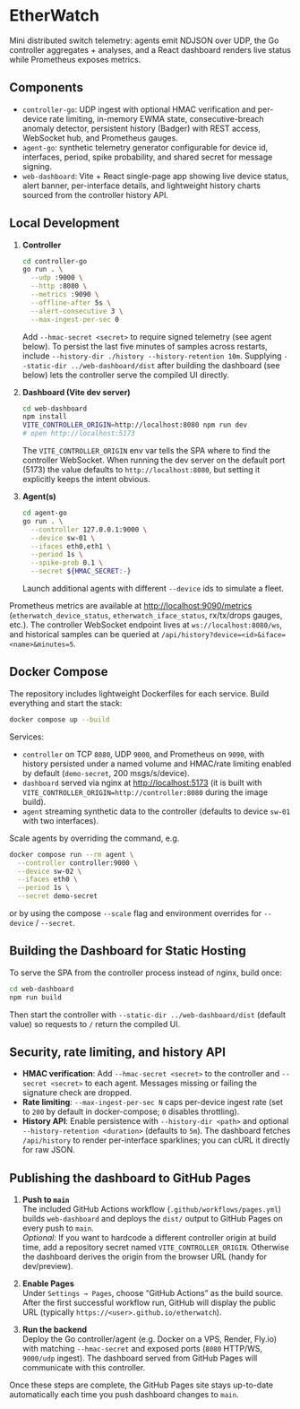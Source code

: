 # EtherWatch

Mini distributed switch telemetry: agents emit NDJSON over UDP, the Go controller aggregates + analyses, and a React dashboard renders live status while Prometheus exposes metrics.

## Components

- `controller-go`: UDP ingest with optional HMAC verification and per-device rate limiting, in-memory EWMA state, consecutive-breach anomaly detector, persistent history (Badger) with REST access, WebSocket hub, and Prometheus gauges.
- `agent-go`: synthetic telemetry generator configurable for device id, interfaces, period, spike probability, and shared secret for message signing.
- `web-dashboard`: Vite + React single-page app showing live device status, alert banner, per-interface details, and lightweight history charts sourced from the controller history API.

## Local Development

1. **Controller**

   ```bash
   cd controller-go
   go run . \
     --udp :9000 \
     --http :8080 \
     --metrics :9090 \
     --offline-after 5s \
     --alert-consecutive 3 \
     --max-ingest-per-sec 0
   ```

   Add `--hmac-secret <secret>` to require signed telemetry (see agent below). To persist the last five minutes of samples across restarts, include `--history-dir ./history --history-retention 10m`. Supplying `--static-dir ../web-dashboard/dist` after building the dashboard (see below) lets the controller serve the compiled UI directly.

2. **Dashboard (Vite dev server)**

   ```bash
   cd web-dashboard
   npm install
   VITE_CONTROLLER_ORIGIN=http://localhost:8080 npm run dev
   # open http://localhost:5173
   ```

   The `VITE_CONTROLLER_ORIGIN` env var tells the SPA where to find the controller WebSocket. When running the dev server on the default port (5173) the value defaults to `http://localhost:8080`, but setting it explicitly keeps the intent obvious.

3. **Agent(s)**

   ```bash
   cd agent-go
   go run . \
     --controller 127.0.0.1:9000 \
     --device sw-01 \
     --ifaces eth0,eth1 \
     --period 1s \
     --spike-prob 0.1 \
     --secret ${HMAC_SECRET:-}
   ```

   Launch additional agents with different `--device` ids to simulate a fleet.

Prometheus metrics are available at <http://localhost:9090/metrics> (`etherwatch_device_status`, `etherwatch_iface_status`, rx/tx/drops gauges, etc.). The controller WebSocket endpoint lives at `ws://localhost:8080/ws`, and historical samples can be queried at `/api/history?device=<id>&iface=<name>&minutes=5`.

## Docker Compose

The repository includes lightweight Dockerfiles for each service. Build everything and start the stack:

```bash
docker compose up --build
```

Services:

- `controller` on TCP `8080`, UDP `9000`, and Prometheus on `9090`, with history persisted under a named volume and HMAC/rate limiting enabled by default (`demo-secret`, 200 msgs/s/device).
- `dashboard` served via nginx at <http://localhost:5173> (it is built with `VITE_CONTROLLER_ORIGIN=http://controller:8080` during the image build).
- `agent` streaming synthetic data to the controller (defaults to device `sw-01` with two interfaces).

Scale agents by overriding the command, e.g.

```bash
docker compose run --rm agent \
  --controller controller:9000 \
  --device sw-02 \
  --ifaces eth0 \
  --period 1s \
  --secret demo-secret
```

or by using the compose `--scale` flag and environment overrides for `--device` / `--secret`.

## Building the Dashboard for Static Hosting

To serve the SPA from the controller process instead of nginx, build once:

```bash
cd web-dashboard
npm run build
```

Then start the controller with `--static-dir ../web-dashboard/dist` (default value) so requests to `/` return the compiled UI.

## Security, rate limiting, and history API

- **HMAC verification**: Add `--hmac-secret <secret>` to the controller and `--secret <secret>` to each agent. Messages missing or failing the signature check are dropped.
- **Rate limiting**: `--max-ingest-per-sec N` caps per-device ingest rate (set to `200` by default in docker-compose; `0` disables throttling).
- **History API**: Enable persistence with `--history-dir <path>` and optional `--history-retention <duration>` (defaults to `5m`). The dashboard fetches `/api/history` to render per-interface sparklines; you can cURL it directly for raw JSON.

## Publishing the dashboard to GitHub Pages

1. **Push to `main`**  
   The included GitHub Actions workflow (`.github/workflows/pages.yml`) builds `web-dashboard` and deploys the `dist/` output to GitHub Pages on every push to `main`.  
   *Optional:* If you want to hardcode a different controller origin at build time, add a repository secret named `VITE_CONTROLLER_ORIGIN`. Otherwise the dashboard derives the origin from the browser URL (handy for dev/preview).

2. **Enable Pages**  
   Under `Settings → Pages`, choose “GitHub Actions” as the build source. After the first successful workflow run, GitHub will display the public URL (typically `https://<user>.github.io/etherwatch`).

3. **Run the backend**  
   Deploy the Go controller/agent (e.g. Docker on a VPS, Render, Fly.io) with matching `--hmac-secret` and exposed ports (`8080` HTTP/WS, `9000/udp` ingest). The dashboard served from GitHub Pages will communicate with this controller.

Once these steps are complete, the GitHub Pages site stays up-to-date automatically each time you push dashboard changes to `main`.
